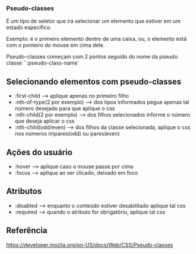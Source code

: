 ### Pseudo-classes

É um tipo de seletor que irá selecionar um elemento que estiver em um estado específico.

Exemplo: é o primeiro elemento dentro de uma caixa, ou, o elemento está com o ponteiro do mouse em cima dele.

Pseudo-classes começam com 2 pontos seguido do nome da pseudo classe ``:pseudo-class-name`

## Selecionando elementos com pseudo-classes

- :first-child --> aplique apenas no primeiro filho
- :nth-of-type(2 por exemplo) --> dos tipos informados pegue apenas tal número desejado para que aplique o css
- :nth-child(2 por exemplo) --> dos filhos selecionados informe o número que deseja aplicar o css
- :nth-child(odd/even) --> dos filhos da classe selecionada, aplique o css nos números impares(odd) ou pares(even)

## Ações do usuário

- :hover --> aplique caso o mouse passe por cima
- :focus --> aplique ao ser clicado, deixado em foco

## Atributos

- :disabled --> enquanto o conteúdo estiver desabilitado aplique tal css
- :required --> quando o atributo for obrigatório, aplique tal css

## Referência

https://developer.mozila.org/en-US/docs/Web/CSS/Pseudo-classes
